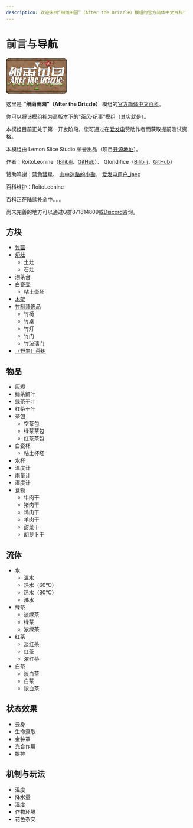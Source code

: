 ```yaml
---
description: 欢迎来到“细雨田园”（After the Drizzle）模组的官方简体中文百科！
---
```


# 前言与导航

![](./.gitbook/assets/atd.png)

这里是
**“细雨田园”（After the Drizzle）**
模组的[官方简体中文百科](https://roitoleonine.gitbook.io/after-the-drizzle-wiki-simplified-chinese/)。

你可以将该模组视为高版本下的“茶风·纪事”模组（其实就是）。

本模组目前正处于第一开发阶段，您可通过在[爱发电](https://afdian.net/@roitoleonine)赞助作者而获取提前测试资格。

本模组由 Lemon Slice Studio 荣誉出品（项目[开源地址](https://github.com/lemon-slice-studio/After-the-Drizzle)）。

作者：RoitoLeonine（[Bilibili](https://space.bilibili.com/34398850)、[GitHub](https://github.com/RoitoLeonine)）、 Gloridifice（[Bilibili](https://space.bilibili.com/50966004/)、[GitHub](https://github.com/gloridifice)）

赞助鸣谢：[蓝色彗星](https://afdian.net/u/c95d2154899f11e8a38452540025c377)、 [山中迷路的小勘](https://afdian.net/u/b9739da0970911e88ef452540025c377)、 [爱发电用户\_jaep](https://afdian.net/u/f2b697fe845411eab93552540025c377)

百科维护：RoitoLeonine

百科正在陆续补全中……

尚未完善的地方可以通过Q群871814809或[Discord](https://discord.gg/HhtVenq)咨询。

## 方块

* [竹匾](blocks/bamboo-tray.md)
* [炉灶](blocks/stove.md)
  * 土灶
  * 石灶
* 沏茶台
* 白瓷壶
  * 粘土壶坯
* [木架](blocks/wooden-frame.md)
* [竹制装饰品](blocks/bamboo-decorations.md)
  * 竹椅
  * 竹桌
  * 竹灯
  * 竹门
  * 竹玻璃门
* [（野生）茶树](blocks/tea-plant.md)

## 物品

* [灰烬](items/ash.md)
* 绿茶鲜叶
* 绿茶干叶
* 红茶干叶
* 茶包
  * 空茶包
  * 绿茶茶包
  * 红茶茶包
* 白瓷杯
  * 粘土杯坯
* 水杯
* 温度计
* 雨量计
* 湿度计
* 食物
  * 牛肉干
  * 猪肉干
  * 鸡肉干
  * 羊肉干
  * 甜菜干
  * 胡萝卜干

## 流体

* 水
  * 温水
  * 热水（60℃）
  * 热水（80℃）
  * 沸水
* 绿茶
  * 淡绿茶
  * 绿茶
  * 浓绿茶
* 红茶
  * 淡红茶
  * 红茶
  * 浓红茶
* 白茶
  * 淡白茶
  * 白茶
  * 浓白茶

## 状态效果

* 云身
* 生命汲取
* 金钟罩
* 光合作用
* 提神

## 机制与玩法

* 温度
* 降水量
* 湿度
* 作物环境
* 花色杂交

